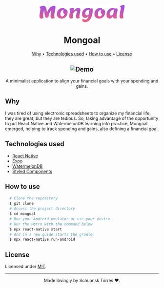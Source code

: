 <p align="center">
    <img alt="Logo" src="https://raw.githubusercontent.com/schuansk/bucket/main/mongoal/assets/logo.png" width="280" />
</p>
<h1 align="center">
  Mongoal
</h1>
<p align="center">
  <a href="#why">Why</a> •
  <a href="#technologies-used">Technologies used</a> •
  <a href="#how-to-use">How to use</a> •
  <a href="#license">License</a>
</p>
<h2 align="center">
  <img alt="Demo" src="https://raw.githubusercontent.com/schuansk/bucket/main/mongoal/assets/demo.gif">
</h2>

<p align="center">A minimalist application to align your financial goals with your spending and gains.</p>

## Why

<p>I was tired of using electronic spreadsheets to organize my financial life, they are great, but they are tedious. So, taking advantage of the opportunity to put React Native and WatermelonDB learning into practice, Mongoal emerged, helping to track spending and gains, also defining a financial goal.</p>

## Technologies used

- [React Native](https://reactnative.dev/Walterme)
- [Expo](https://docs.expo.dev/)
- [WatermelonDB](https://nozbe.github.io/WatermelonDB/)
- [Styled Components](https://styled-components.com/)

## How to use

```bash
  # Clone the repository
  $ git clone
  # Access the project directory
  $ cd mongoal
  # Run your Android emulator or use your device
  # Run the Metro with the command below
  $ npx react-native start
  # And in a new guide starts the gradle
  $ npx react-native run-android
```

## License

<p>Licensed under <a href="./LICENSE">MIT</a>.</p>

---

<p align="center">Made lovingly by Schuansk Torres ❤️.</p>
